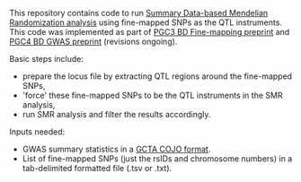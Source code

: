 This repository contains code to run [Summary Data-based Mendelian Randomization analysis](https://yanglab.westlake.edu.cn/software/smr/#SMR&HEIDIanalysis) using fine-mapped SNPs as the QTL instruments.
This code was implemented as part of [PGC3 BD Fine-mapping preprint](https://www.ncbi.nlm.nih.gov/pmc/articles/PMC10889003/#SD2) and [PGC4 BD GWAS preprint](https://www.medrxiv.org/content/10.1101/2023.10.07.23296687v1.supplementary-material) (revisions ongoing).

Basic steps include: 
 - prepare the locus file by extracting QTL regions around the fine-mapped SNPs,
 - 'force' these fine-mapped SNPs to be the QTL instruments in the SMR analysis,
 - run SMR analysis and filter the results accordingly.

Inputs needed:
- GWAS summary statistics in a [GCTA COJO format](https://yanglab.westlake.edu.cn/software/smr/#SMR&HEIDIanalysis).
- List of fine-mapped SNPs (just the rsIDs and chromosome numbers) in a tab-delimited formatted file (.tsv or .txt).
